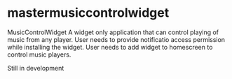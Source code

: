 # mastermusiccontrolwidget
MusicControlWidget
A widget only application that can control playing of music from any player.
User needs to provide notificatio access permission while installing the widget.
User needs to add widget to homescreen to control music players.

Still in development
